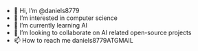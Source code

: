 - 👋 Hi, I’m @daniels8779
- 👀 I’m interested in computer science
- 🌱 I’m currently learning AI
- 💞️ I’m looking to collaborate on AI related open-source projects
- 📫 How to reach me daniels8779ATGMAIL


<!---
daniels8779/daniels8779 is a ✨ special ✨ repository because its `README.md` (this file) appears on your GitHub profile.
You can click the Preview link to take a look at your changes.
--->
